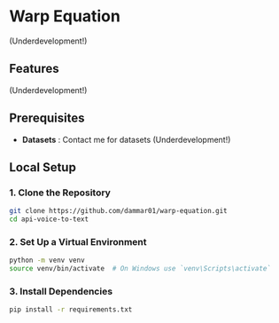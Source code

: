 # Warp Equation

(Underdevelopment!)

## Features

(Underdevelopment!)

## Prerequisites
- **Datasets** : Contact me for datasets
(Underdevelopment!)

## Local Setup

### 1. Clone the Repository

```bash
git clone https://github.com/dammar01/warp-equation.git
cd api-voice-to-text
```

### 2. Set Up a Virtual Environment

```bash
python -m venv venv
source venv/bin/activate  # On Windows use `venv\Scripts\activate`
```

### 3. Install Dependencies

```bash
pip install -r requirements.txt
```
